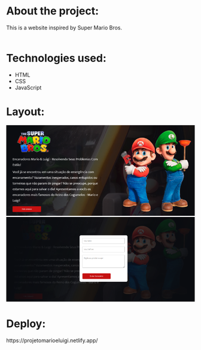 <h1>About the project:</h1>
This is a website inspired by Super Mario Bros.
<br>
<br>
<h1>Technologies used:</h1>

- HTML
- CSS
- JavaScript

<h1>Layout:</h1>
<img src = https://github.com/ivyarnoldlazzari/mario-project/blob/master/assets/layout1.png>

<img src = https://github.com/ivyarnoldlazzari/mario-project/blob/master/assets/layout2.png>

<h1>Deploy:</h1>
https://projetomarioeluigi.netlify.app/
